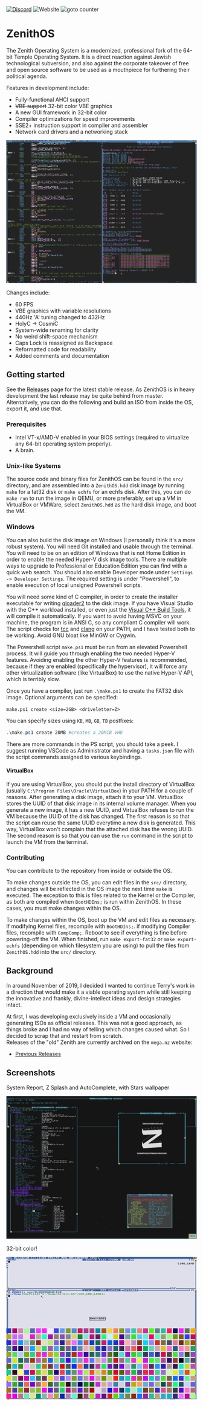<a href="https://discord.gg/ZS5ygF3"><img alt="Discord" src="https://img.shields.io/discord/724073544014626857?style=flat-square"></a>
![Website](https://img.shields.io/website?down_color=lightgray&down_message=offline&style=flat-square&up_color=green&up_message=online&url=https%3A%2F%2Fzenithos.org)
![goto counter](https://img.shields.io/github/search/VoidNV/ZenithOS/goto?style=flat-square)
# ZenithOS

The Zenith Operating System is a modernized, professional fork of the 64-bit Temple Operating System. It is a direct reaction against Jewish technological subversion, and also against the corporate takeover of free and open source software to be used as a mouthpiece for furthering their political agenda.

Features in development include:
  - Fully-functional AHCI support
  - ~~VBE support~~ 32-bit color VBE graphics
  - A new GUI framework in 32-bit color
  - Compiler optimizations for speed improvements
  - SSE2+ instruction support in compiler and assembler
  - Network card drivers and a networking stack

![](/screenshots/screenshot2.png)


Changes include:
  - 60 FPS
  - VBE graphics with variable resolutions
  - 440Hz 'A' tuning changed to 432Hz
  - HolyC -> CosmiC
  - System-wide renaming for clarity
  - No weird shift-space mechanism
  - Caps Lock is reassigned as Backspace
  - Reformatted code for readability
  - Added comments and documentation

## Getting started

See the [Releases](https://github.com/VoidNV/ZenithOS/releases) page for the latest stable release. As ZenithOS is in heavy development the last release may be quite behind from master. Alternatively, you can do the following and build an ISO from inside the OS, export it, and use that.

### Prerequisites

- Intel VT-x/AMD-V enabled in your BIOS settings (required to virtualize any 64-bit operating system properly).
- A brain.

### Unix-like Systems

The source code and binary files for ZenithOS can be found in the `src/` directory, and are assembled into a `ZenithOS.hdd` disk image by running `make` for a fat32 disk or `make echfs` for an echfs disk. After this, you can do `make run` to run the image in QEMU, or more preferably, set up a VM in VirtualBox or VMWare, select `ZenithOS.hdd` as the hard disk image, and boot the VM.

### Windows
You can also build the disk image on Windows (I personally think it's a more robust system). You will need Git installed and usable through the terminal. You will need to be on an edition of Windows that is not Home Edition in order to enable the needed Hyper-V disk image tools. There are multiple ways to upgrade to Professional or Education Edition you can find with a quick web search. You should also enable Developer mode under `Settings -> Developer Settings`. The required setting is under "Powershell", to enable execution of local unsigned Powershell scripts.

You will need some kind of C compiler, in order to create the installer executable for writing [qloader2](https://github.com/qloader2/qloader2) to the disk image. If you have Visual Studio with the C++ workload installed, or even just the [Visual C++ Build Tools](https://visualstudio.microsoft.com/visual-cpp-build-tools/), it will compile it automatically. If you want to avoid having MSVC on your machine, the program is in ANSI C, so any compliant C compiler will work. The script checks for [tcc](https://bellard.org/tcc/) and [clang](https://releases.llvm.org/download.html) on your PATH, and I have tested both to be working. Avoid GNU bloat like MinGW or Cygwin.

The Powershell script `make.ps1` must be run from an elevated Powershell process. It will guide you through enabling the two needed Hyper-V features. Avoiding enabling the other Hyper-V features is recommended, because if they are enabled (specifically the hypervisor), it will force any other virtualization software (like VirtualBox) to use the native Hyper-V API, which is terribly slow.

 Once you have a compiler, just run `.\make.ps1` to create the FAT32 disk image. Optional arguments can be specified:
 
 ```make.ps1 create <size=2GB> <driveletter=Z>```

 You can specify sizes using `KB`, `MB`, `GB`, `TB` postfixes:

 ```powershell
 .\make.ps1 create 20MB #creates a 20MiB VHD
 ```

 There are more commands in the PS script, you should take a peek. I suggest running VSCode as Administrator and having a `tasks.json` file with the script commands assigned to various keybindings.

#### VirtualBox

If you are using VirtualBox, you should put the install directory of VirtualBox (usually `C:\Program Files\Oracle\VirtualBox`) in your PATH for a couple of reasons. After generating a disk image, attach it to your VM. 
VirtualBox stores the UUID of that disk image in its internal volume manager. When you generate a new image, it has a new UUID, and VirtualBox refuses to run the VM because the UUID of the disk has changed. The first reason is so that the script can reuse the same UUID everytime a new disk is generated. This way, VirtualBox won't complain that the attached disk has the wrong UUID. The second reason is so that you can use the `run` command in the script to launch the VM from the terminal.

### Contributing

You can contribute to the repository from inside or outside the OS.

To make changes outside the OS, you can edit files in the `src/` directory, and changes will be reflected in the OS image the next time `make` is executed. The exception to this is files related to the Kernel or the Compiler, as both are compiled when `BootHDIns;` is run within ZenithOS. In these cases, you must make changes within the OS.

To make changes within the OS, boot up the VM and edit files as necessary. If modifying Kernel files, recompile with `BootHDIns;`. if modifying Compiler files, recompile with `CompComp;`. Reboot to see if everything is fine before powering-off the VM. When finished, run `make export-fat32` or `make export-echfs` (depending on which filesystem you are using) to pull the files from `ZenithOS.hdd` into the `src/` directory.

## Background

In around November of 2019, I decided I wanted to continue Terry's work in a direction that would make it a viable operating system while still keeping the innovative and frankly, divine-intellect ideas and design strategies intact.

At first, I was developing exclusively inside a VM and occasionally generating ISOs as official releases. This was not a good approach, as things broke and I had no way of telling which changes caused what. So I decided to scrap that and restart from scratch.\
Releases of the "old" Zenith are currently archived on the `mega.nz` website:
  - [Previous Releases](https://mega.nz/#F!ZIEGmSRQ!qvL6Wk6THzE-dazkfT6N3Q)

## Screenshots

System Report, Z Splash and AutoComplete, with Stars wallpaper

![](/screenshots/screenshot3.png)

32-bit color!

![](/screenshots/screenshot1.png)
